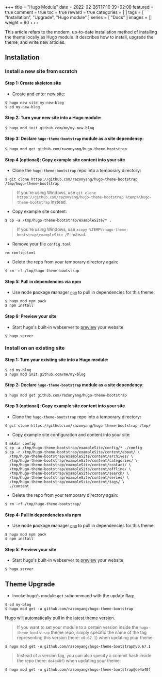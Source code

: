 +++
title = "Hugo Module"
date = 2022-02-26T17:10:39+02:00
featured = true
comment = true
toc = true
reward = true
categories = [
]
tags = [
  "Installation",
  "Upgrade",
  "Hugo module"
]
series = [
  "Docs"
]
images = []
weight = 90
+++

This article refers to the modern, up-to-date installation method of installing the theme locally as Hugo module.
It describes how to install, upgrade the theme, and write new articles.

## Installation

### Install a new site from scratch

#### Step 1: Create skeleton site

- Create and enter new site:

```shell
$ hugo new site my-new-blog
$ cd my-new-blog
```

#### Step 2: Turn your new site into a Hugo module:

```shell
$ hugo mod init github.com/me/my-new-blog
```

#### Step 3: Declare `hugo-theme-bootstrap` module as a site dependency:

```shell
$ hugo mod get github.com/razonyang/hugo-theme-bootstrap
```

#### Step 4 (optional): Copy example site content into your site

- Clone the `hugo-theme-bootstrap` repo into a temporary directory:

```shell
$ git clone https://github.com/razonyang/hugo-theme-bootstrap /tmp/hugo-theme-bootstrap
```

> If you're using Windows, use `git clone https://github.com/razonyang/hugo-theme-bootstrap %temp%\hugo-theme-bootstrap` instead.

- Copy example site content:

```shell
$ cp -a /tmp/hugo-theme-bootstrap/exampleSite/* .
```

> If you're using Windows, use `xcopy %TEMP%\hugo-theme-bootstrap\exampleSite /E` instead.

- Remove your file `config.toml`

```shell
rm config.toml
```

- Delete the repo from your temporary directory again:

```shell
$ rm -rf /tmp/hugo-theme-bootstrap
```

#### Step 5: Pull in dependencies via npm

- Use **n**ode **p**ackage **m**anager [`npm`](https://nodejs.org/en/download/) to pull in dependencies for this theme:

```shell
$ hugo mod npm pack
$ npm install
```

#### Step 6: Preview your site

- Start hugo's built-in webserver to [preview](http://localhost:1313/) your website:

```shell
$ hugo server
```

### Install on an existing site

#### Step 1: Turn your existing site into a Hugo module:

```shell
$ cd my-blog
$ hugo mod init github.com/me/my-blog
```

#### Step 2: Declare `hugo-theme-bootstrap` module as a site dependency:

```shell
$ hugo mod get github.com/razonyang/hugo-theme-bootstrap
```

#### Step 3 (optional): Copy example site content into your site

- Clone the `hugo-theme-bootstrap` repo into a temporary directory:

```shell
$ git clone https://github.com/razonyang/hugo-theme-bootstrap /tmp/
```

- Copy example site configuration and content into your site:

```shell
$ mkdir config
$ cp -a /tmp/hugo-theme-bootstrap/exampleSite/config/* ./config
$ cp -r /tmp/hugo-theme-bootstrap/exampleSite/content/about/ \
  /tmp/hugo-theme-bootstrap/exampleSite/content/archives/ \
  /tmp/hugo-theme-bootstrap/exampleSite/content/categories/ \
  /tmp/hugo-theme-bootstrap/exampleSite/content/contact/ \
  /tmp/hugo-theme-bootstrap/exampleSite/content/offline/ \
  /tmp/hugo-theme-bootstrap/exampleSite/content/search/ \
  /tmp/hugo-theme-bootstrap/exampleSite/content/series/ \
  /tmp/hugo-theme-bootstrap/exampleSite/content/tags/ \
  ./content
```

- Delete the repo from your temporary directory again:

```shell
$ rm -rf /tmp/hugo-theme-bootstrap/
```

#### Step 4: Pull in dependencies via npm

- Use **n**ode **p**ackage **m**anager [`npm`](https://nodejs.org/en/download/) to pull in dependencies for this theme:

```shell
$ hugo mod npm pack
$ npm install
```

#### Step 5: Preview your site

- Start hugo's built-in webserver to [preview](http://localhost:1313/) your website:

```shell
$ hugo server
```

## Theme Upgrade

- Invoke hugo’s module `get` subcommand with the update flag:

```shell
$ cd my-blog
$ hugo mod get -u github.com/razonyang/hugo-theme-bootstrap
```

Hugo will automatically pull in the latest theme version.

> If you want to set your module to a certain version inside the `hugo-theme-bootstrap` theme repo, simply specific the name of the tag representing this version (here: `v0.67.1`) when updating your theme:

```shell
$ hugo mod get -u github.com/razonyang/hugo-theme-bootstrap@v0.67.1
```

> Instead of a version tag, you can also specify a commit hash inside the repo (here: `de4a40f`) when updating your theme:

```shell
$ hugo mod get -u github.com/razonyang/hugo-theme-bootstrap@de4a40f
```
